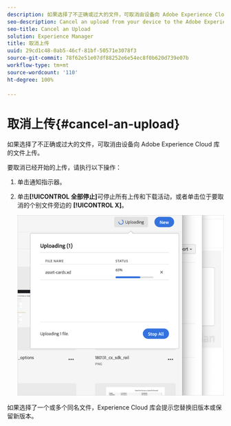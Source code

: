 ```yaml
---
description: 如果选择了不正确或过大的文件，可取消由设备向 Adobe Experience Cloud 库的文件上传。
seo-description: Cancel an upload from your device to the Adobe Experience Cloud Library if you selected the incorrect or too large of a file.
seo-title: Cancel an Upload
solution: Experience Manager
title: 取消上传
uuid: 29cd1c48-0ab5-46cf-81bf-50571e3078f3
source-git-commit: 78f62e51e07df88252e6e54ec8f0b620d739e07b
workflow-type: tm+mt
source-wordcount: '110'
ht-degree: 100%

---
```



# 取消上传{#cancel-an-upload}

如果选择了不正确或过大的文件，可取消由设备向 Adobe Experience Cloud 库的文件上传。

要取消已经开始的上传，请执行以下操作：

1. 单击通知指示器。
1. 单击&#x200B;**[!UICONTROL 全部停止]**&#x200B;可停止所有上传和下载活动，或者单击位于要取消的个别文件旁边的 **[!UICONTROL X]**。

   ![](assets/library_uploading_in_progress.png)

如果选择了一个或多个同名文件，Experience Cloud 库会提示您替换旧版本或保留新版本。
